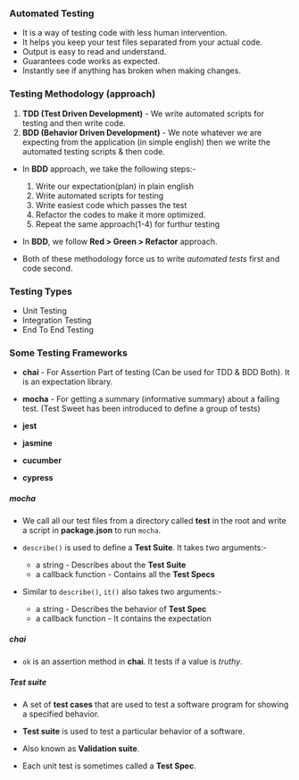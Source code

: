 ### Automated Testing

- It is a way of testing code with less human intervention.
- It helps you keep your test files separated from your actual code.
- Output is easy to read and understand.
- Guarantees code works as expected.
- Instantly see if anything has broken when making changes.

### Testing Methodology (approach)

1. **TDD (Test Driven Development)** - We write automated scripts for testing and then write code.
2. **BDD (Behavior Driven Development)** - We note whatever we are expecting from the application (in simple english) then we write the automated testing scripts & then code.

- In **BDD** approach, we take the following steps:-

  1. Write our expectation(plan) in plain english
  2. Write automated scripts for testing
  3. Write easiest code which passes the test
  4. Refactor the codes to make it more optimized.
  5. Repeat the same approach(1-4) for furthur testing

- In **BDD**, we follow **Red > Green > Refactor** approach.

- Both of these methodology force us to write _automated tests_ first and code second.

### Testing Types

- Unit Testing
- Integration Testing
- End To End Testing

### Some Testing Frameworks

- **chai** - For Assertion Part of testing (Can be used for TDD & BDD Both). It is an expectation library.

- **mocha** - For getting a summary (informative summary) about a failing test. (Test Sweet has been introduced to define a group of tests)

- **jest**
- **jasmine**
- **cucumber**
- **cypress**

##### mocha

- We call all our test files from a directory called **test** in the root and write a script in **package.json** to run `mocha`.

- `describe()` is used to define a **Test Suite**. It takes two arguments:-
  - a string - Describes about the **Test Suite**
  - a callback function - Contains all the **Test Specs**
- Similar to `describe()`, `it()` also takes two arguments:-
  - a string - Describes the behavior of **Test Spec**
  - a callback function - It contains the expectation

##### chai

- `ok` is an assertion method in **chai**. It tests if a value is _truthy_.

##### Test suite

- A set of **test cases** that are used to test a software program for showing a specified behavior.

- **Test suite** is used to test a particular behavior of a software.

- Also known as **Validation suite**.

- Each unit test is sometimes called a **Test Spec**.
